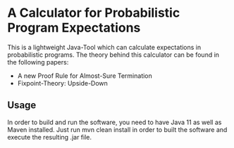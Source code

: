 # A Calculator for Probabilistic Program Expectations

This is a lightweight Java-Tool which can calculate expectations in probabilistic programs. The theory behind
this calculator can be found in the following papers:
- A new Proof Rule for Almost-Sure Termination
- Fixpoint-Theory: Upside-Down

## Usage

In order to build and run the software, you need to have Java 11 as well as Maven installed.
Just run mvn clean install in order to built the software and execute the resulting .jar file.


